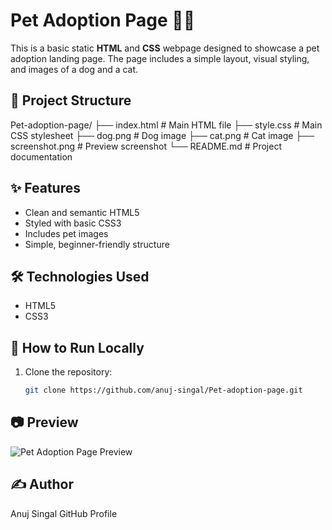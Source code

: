 # Pet Adoption Page 🐶🐱

This is a basic static **HTML** and **CSS** webpage designed to showcase a pet adoption landing page. The page includes a simple layout, visual styling, and images of a dog and a cat.

## 📁 Project Structure
Pet-adoption-page/
├── index.html # Main HTML file
├── style.css # Main CSS stylesheet
├── dog.png # Dog image
├── cat.png # Cat image
├── screenshot.png # Preview screenshot
└── README.md # Project documentation

## ✨ Features

- Clean and semantic HTML5
- Styled with basic CSS3
- Includes pet images
- Simple, beginner-friendly structure

## 🛠️ Technologies Used

- HTML5
- CSS3

## 🚀 How to Run Locally

1. Clone the repository:
   ```bash
   git clone https://github.com/anuj-singal/Pet-adoption-page.git

## 📷 Preview

![Pet Adoption Page Preview](screenshot.png)

## ✍️ Author
Anuj Singal
GitHub Profile
